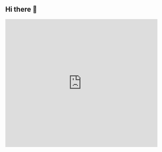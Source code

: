 ## Hi there 👋

<!--

**Here are some ideas to get you started:**

🙋‍♀️ A short introduction - what is your organization all about?
🌈 Contribution guidelines - how can the community get involved?
👩‍💻 Useful resources - where can the community find your docs? Is there anything else the community should know?
🍿 Fun facts - what does your team eat for breakfast?
🧙 Remember, you can do mighty things with the power of [Markdown](https://docs.github.com/github/writing-on-github/getting-started-with-writing-and-formatting-on-github/basic-writing-and-formatting-syntax)
-->

<iframe src="https://www.slideshare.net/slideshow/embed_code/key/wbxu5YdLpNaufe?hostedIn=slideshare&page=upload" width="476" height="400" frameborder="0" marginwidth="0" marginheight="0" scrolling="no"></iframe>

